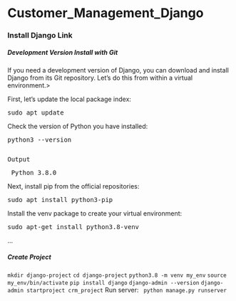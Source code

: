 # Customer_Management_Django


<h3>Install Django <a href="https://www.digitalocean.com/community/tutorials/how-to-install-the-django-web-framework-on-ubuntu-18-04"></a>Link</h3>
<h5>Development Version Install with Git</h5>
<p>If you need a development version of Django, you can download and install Django from its Git repository. Let’s do this from within a virtual environment.></p>
<p>First, let’s update the local package index:</p>
<pre>sudo apt update</pre>
<p>Check the version of Python you have installed:</p>
<pre>python3 --version</pre>
<pre><p color="grey">Output</p> Python 3.8.0</pre>
<p>Next, install pip from the official repositories:</p>
<pre>sudo apt install python3-pip</pre>
<p>Install the venv package to create your virtual environment:</p>
<pre color="grey">sudo apt-get install python3.8-venv</pre>
... 
<h5>Create Project</h5>
<code>mkdir django-project</code></n>
<code>cd django-project</code></n>
<code>python3.8 -m venv my_env</code></n>
<code>source my_env/bin/activate</code></n>
<code>pip install django</code></n>
<code>django-admin --version</code></n>
<code>django-admin startproject crm_project</code></n>
Run server: <code> python manage.py runserver</code></n>









